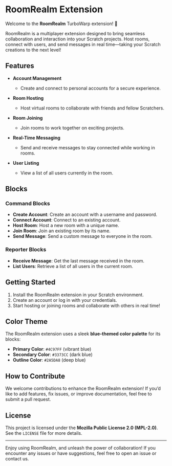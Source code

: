# RoomRealm Extension

Welcome to the **RoomRealm** TurboWarp extension! 🚀

RoomRealm is a multiplayer extension designed to bring seamless collaboration and interaction into your Scratch projects. Host rooms, connect with users, and send messages in real time—taking your Scratch creations to the next level!

## Features

- **Account Management**
  - Create and connect to personal accounts for a secure experience.

- **Room Hosting**
  - Host virtual rooms to collaborate with friends and fellow Scratchers.

- **Room Joining**
  - Join rooms to work together on exciting projects.

- **Real-Time Messaging**
  - Send and receive messages to stay connected while working in rooms.

- **User Listing**
  - View a list of all users currently in the room.

## Blocks

### Command Blocks
- **Create Account**: Create an account with a username and password.
- **Connect Account**: Connect to an existing account.
- **Host Room**: Host a new room with a unique name.
- **Join Room**: Join an existing room by its name.
- **Send Message**: Send a custom message to everyone in the room.

### Reporter Blocks
- **Receive Message**: Get the last message received in the room.
- **List Users**: Retrieve a list of all users in the current room.

## Getting Started

1. Install the RoomRealm extension in your Scratch environment.
2. Create an account or log in with your credentials.
3. Start hosting or joining rooms and collaborate with others in real time!

## Color Theme

The RoomRealm extension uses a sleek **blue-themed color palette** for its blocks:
- **Primary Color**: `#4C97FF` (vibrant blue)
- **Secondary Color**: `#3373CC` (dark blue)
- **Outline Color**: `#2A5DA8` (deep blue)

## How to Contribute

We welcome contributions to enhance the RoomRealm extension! If you’d like to add features, fix issues, or improve documentation, feel free to submit a pull request.

## License

This project is licensed under the **Mozilla Public License 2.0 (MPL-2.0)**. See the `LICENSE` file for more details.

---

Enjoy using RoomRealm, and unleash the power of collaboration! If you encounter any issues or have suggestions, feel free to open an issue or contact us.
